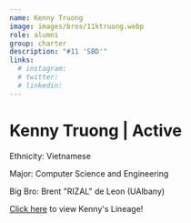 ```yaml
---
name: Kenny Truong
image: images/bros/11ktruong.webp
role: alumni
group: charter
description: "#11 'SBD'"
links:
  # instagram: 
  # twitter: 
  # linkedin: 
---
```


# Kenny Truong | Active
Ethnicity: Vietnamese

Major: Computer Science and Engineering

Big Bro: Brent "RIZAL" de Leon (UAlbany)

[Click here](/ujis/) to view Kenny's Lineage!
